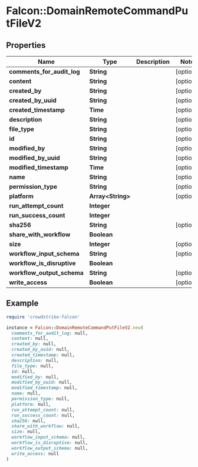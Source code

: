 # Falcon::DomainRemoteCommandPutFileV2

## Properties

| Name | Type | Description | Notes |
| ---- | ---- | ----------- | ----- |
| **comments_for_audit_log** | **String** |  | [optional] |
| **content** | **String** |  | [optional] |
| **created_by** | **String** |  | [optional] |
| **created_by_uuid** | **String** |  | [optional] |
| **created_timestamp** | **Time** |  | [optional] |
| **description** | **String** |  | [optional] |
| **file_type** | **String** |  | [optional] |
| **id** | **String** |  | [optional] |
| **modified_by** | **String** |  | [optional] |
| **modified_by_uuid** | **String** |  | [optional] |
| **modified_timestamp** | **Time** |  | [optional] |
| **name** | **String** |  | [optional] |
| **permission_type** | **String** |  | [optional] |
| **platform** | **Array&lt;String&gt;** |  | [optional] |
| **run_attempt_count** | **Integer** |  |  |
| **run_success_count** | **Integer** |  |  |
| **sha256** | **String** |  | [optional] |
| **share_with_workflow** | **Boolean** |  |  |
| **size** | **Integer** |  | [optional] |
| **workflow_input_schema** | **String** |  | [optional] |
| **workflow_is_disruptive** | **Boolean** |  |  |
| **workflow_output_schema** | **String** |  | [optional] |
| **write_access** | **Boolean** |  | [optional] |

## Example

```ruby
require 'crowdstrike-falcon'

instance = Falcon::DomainRemoteCommandPutFileV2.new(
  comments_for_audit_log: null,
  content: null,
  created_by: null,
  created_by_uuid: null,
  created_timestamp: null,
  description: null,
  file_type: null,
  id: null,
  modified_by: null,
  modified_by_uuid: null,
  modified_timestamp: null,
  name: null,
  permission_type: null,
  platform: null,
  run_attempt_count: null,
  run_success_count: null,
  sha256: null,
  share_with_workflow: null,
  size: null,
  workflow_input_schema: null,
  workflow_is_disruptive: null,
  workflow_output_schema: null,
  write_access: null
)
```

